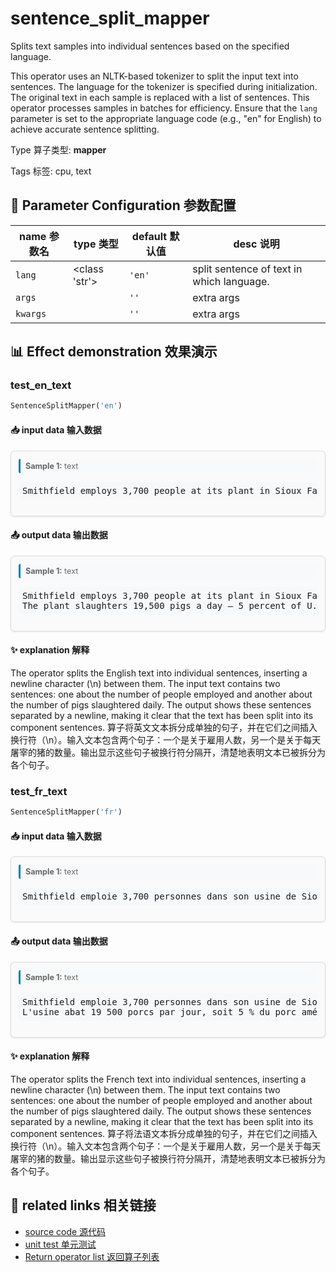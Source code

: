 # sentence_split_mapper

Splits text samples into individual sentences based on the specified language.

This operator uses an NLTK-based tokenizer to split the input text into sentences. The
language for the tokenizer is specified during initialization. The original text in each
sample is replaced with a list of sentences. This operator processes samples in batches
for efficiency. Ensure that the `lang` parameter is set to the appropriate language code
(e.g., "en" for English) to achieve accurate sentence splitting.

Type 算子类型: **mapper**

Tags 标签: cpu, text

## 🔧 Parameter Configuration 参数配置
| name 参数名 | type 类型 | default 默认值 | desc 说明 |
|--------|------|--------|------|
| `lang` | <class 'str'> | `'en'` | split sentence of text in which language. |
| `args` |  | `''` | extra args |
| `kwargs` |  | `''` | extra args |

## 📊 Effect demonstration 效果演示
### test_en_text
```python
SentenceSplitMapper('en')
```

#### 📥 input data 输入数据
<div class="sample-card" style="border:1px solid #ddd; padding:12px; margin:8px 0; border-radius:6px; background:#fafafa; box-shadow:0 1px 3px rgba(0,0,0,0.1);"><div class="sample-header" style="background:#f8f9fa; padding:4px 8px; margin-bottom:6px; border-radius:3px; font-size:0.9em; color:#666; border-left:3px solid #007acc;"><strong>Sample 1:</strong> text</div><pre style="padding:6px; background:#f6f8fa; border-radius:4px; overflow-x:auto; white-space:pre; word-wrap:normal;">Smithfield employs 3,700 people at its plant in Sioux Falls, South Dakota. The plant slaughters 19,500 pigs a day — 5 percent of U.S. pork.</pre></div>

#### 📤 output data 输出数据
<div class="sample-card" style="border:1px solid #ddd; padding:12px; margin:8px 0; border-radius:6px; background:#fafafa; box-shadow:0 1px 3px rgba(0,0,0,0.1);"><div class="sample-header" style="background:#f8f9fa; padding:4px 8px; margin-bottom:6px; border-radius:3px; font-size:0.9em; color:#666; border-left:3px solid #007acc;"><strong>Sample 1:</strong> text</div><pre style="padding:6px; background:#f6f8fa; border-radius:4px; overflow-x:auto; white-space:pre; word-wrap:normal;">Smithfield employs 3,700 people at its plant in Sioux Falls, South Dakota.
The plant slaughters 19,500 pigs a day — 5 percent of U.S. pork.</pre></div>

#### ✨ explanation 解释
The operator splits the English text into individual sentences, inserting a newline character (\n) between them. The input text contains two sentences: one about the number of people employed and another about the number of pigs slaughtered daily. The output shows these sentences separated by a newline, making it clear that the text has been split into its component sentences.
算子将英文文本拆分成单独的句子，并在它们之间插入换行符（\n）。输入文本包含两个句子：一个是关于雇用人数，另一个是关于每天屠宰的猪的数量。输出显示这些句子被换行符分隔开，清楚地表明文本已被拆分为各个句子。

### test_fr_text
```python
SentenceSplitMapper('fr')
```

#### 📥 input data 输入数据
<div class="sample-card" style="border:1px solid #ddd; padding:12px; margin:8px 0; border-radius:6px; background:#fafafa; box-shadow:0 1px 3px rgba(0,0,0,0.1);"><div class="sample-header" style="background:#f8f9fa; padding:4px 8px; margin-bottom:6px; border-radius:3px; font-size:0.9em; color:#666; border-left:3px solid #007acc;"><strong>Sample 1:</strong> text</div><pre style="padding:6px; background:#f6f8fa; border-radius:4px; overflow-x:auto; white-space:pre; word-wrap:normal;">Smithfield emploie 3,700 personnes dans son usine de Sioux Falls, dans le Dakota du Sud. L&#x27;usine abat 19 500 porcs par jour, soit 5 % du porc américain.</pre></div>

#### 📤 output data 输出数据
<div class="sample-card" style="border:1px solid #ddd; padding:12px; margin:8px 0; border-radius:6px; background:#fafafa; box-shadow:0 1px 3px rgba(0,0,0,0.1);"><div class="sample-header" style="background:#f8f9fa; padding:4px 8px; margin-bottom:6px; border-radius:3px; font-size:0.9em; color:#666; border-left:3px solid #007acc;"><strong>Sample 1:</strong> text</div><pre style="padding:6px; background:#f6f8fa; border-radius:4px; overflow-x:auto; white-space:pre; word-wrap:normal;">Smithfield emploie 3,700 personnes dans son usine de Sioux Falls, dans le Dakota du Sud.
L&#x27;usine abat 19 500 porcs par jour, soit 5 % du porc américain.</pre></div>

#### ✨ explanation 解释
The operator splits the French text into individual sentences, inserting a newline character (\n) between them. The input text contains two sentences: one about the number of people employed and another about the number of pigs slaughtered daily. The output shows these sentences separated by a newline, making it clear that the text has been split into its component sentences.
算子将法语文本拆分成单独的句子，并在它们之间插入换行符（\n）。输入文本包含两个句子：一个是关于雇用人数，另一个是关于每天屠宰的猪的数量。输出显示这些句子被换行符分隔开，清楚地表明文本已被拆分为各个句子。


## 🔗 related links 相关链接
- [source code 源代码](../../../data_juicer/ops/mapper/sentence_split_mapper.py)
- [unit test 单元测试](../../../tests/ops/mapper/test_sentence_split_mapper.py)
- [Return operator list 返回算子列表](../../Operators.md)
